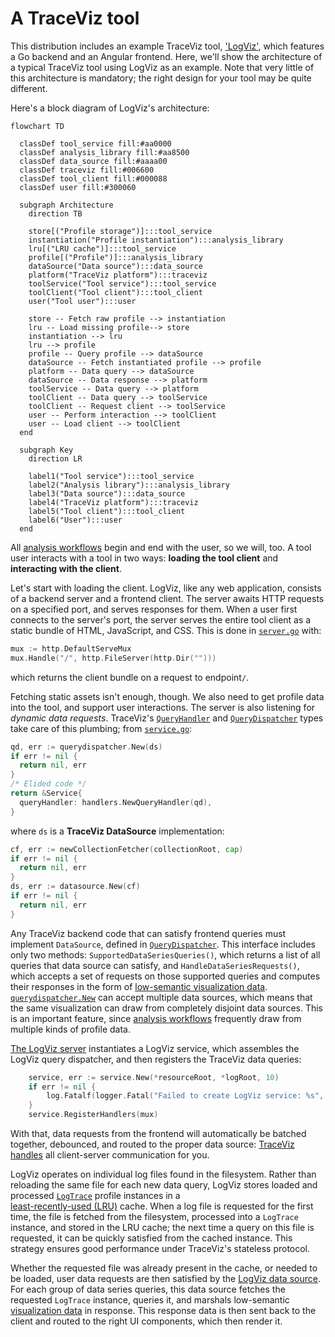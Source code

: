 #  A TraceViz tool

This distribution includes an example TraceViz tool, ['LogViz'](../logviz/),
which features a Go backend and an Angular frontend.  Here, we'll show the
architecture of a typical TraceViz tool using LogViz as an example.  Note that
very little of this architecture is mandatory; the right design for your tool
may be quite different.

Here's a block diagram of LogViz's architecture:

```mermaid
flowchart TD

  classDef tool_service fill:#aa0000
  classDef analysis_library fill:#aa8500
  classDef data_source fill:#aaaa00
  classDef traceviz fill:#006600
  classDef tool_client fill:#000088
  classDef user fill:#300060

  subgraph Architecture
    direction TB

    store[("Profile storage")]:::tool_service
    instantiation("Profile instantiation"):::analysis_library
    lru[("LRU cache")]:::tool_service
    profile[("Profile")]:::analysis_library
    dataSource("Data source"):::data_source
    platform("TraceViz platform"):::traceviz
    toolService("Tool service"):::tool_service
    toolClient("Tool client"):::tool_client
    user("Tool user"):::user

    store -- Fetch raw profile --> instantiation
    lru -- Load missing profile--> store
    instantiation --> lru
    lru --> profile
    profile -- Query profile --> dataSource
    dataSource -- Fetch instantiated profile --> profile
    platform -- Data query --> dataSource
    dataSource -- Data response --> platform
    toolService -- Data query --> platform
    toolClient -- Data query --> toolService
    toolClient -- Request client --> toolService
    user -- Perform interaction --> toolClient
    user -- Load client --> toolClient
  end

  subgraph Key
    direction LR

    label1("Tool service"):::tool_service
    label2("Analysis library"):::analysis_library
    label3("Data source"):::data_source
    label4("TraceViz platform"):::traceviz 
    label5("Tool client"):::tool_client
    label6("User"):::user
  end
```

All [analysis workflows](./why_traceviz.md#analysis-workflows) begin and end
with the user, so we will, too.  A tool user interacts with a tool in two ways:
**loading the tool client** and **interacting with the client**.

Let's start with loading the client.  LogViz, like any web application, consists
of a backend server and a frontend client.  The server awaits HTTP requests on a
specified port, and serves responses for them.  When a user first connects to
the server's port, the server serves the entire tool client as a static bundle
of HTML, JavaScript, and CSS.  This is done in
[`server.go`](../logviz/server/server.go) with:

```go
mux := http.DefaultServeMux
mux.Handle("/", http.FileServer(http.Dir("")))
```

which returns the client bundle on a request to endpoint`/`.

Fetching static assets isn't enough, though.  We also need to get profile data
into the tool, and support user interactions.  The server is also listening for
*dynamic data requests*.  TraceViz's [`QueryHandler`](../server/go/handlers/query_handler.go)
and [`QueryDispatcher`](../server/go/query_dispatcher/) types take care of this
plumbing; from [`service.go`](../logviz/service/service.go):

```go
qd, err := querydispatcher.New(ds)
if err != nil {
  return nil, err
}
/* Elided code */
return &Service{
  queryHandler: handlers.NewQueryHandler(qd),
}
```

where `ds` is a **TraceViz DataSource** implementation:

```go
cf, err := newCollectionFetcher(collectionRoot, cap)
if err != nil {
  return nil, err
}
ds, err := datasource.New(cf)
if err != nil {
  return nil, err
}
```

Any TraceViz backend code that can satisfy frontend queries must implement
`DataSource`, defined in [`QueryDispatcher`](../server/go/query_dispatcher/).
This interface includes only two methods: `SupportedDataSeriesQueries()`, which
returns a list of all queries that data source can satisfy, and
`HandleDataSeriesRequests()`, which accepts a set of requests on those supported
queries and computes their responses in the form of
[low-semantic visualization data](./why_traceviz.md#high-semantic-and-low-semantic-data).
[`querydispatcher.New`](../server/go/query_dispatcher/) can accept multiple data
sources, which means that the same visualization can draw from completely
disjoint data sources.  This is an important feature, since
[analysis workflows](./why_traceviz.md#analysis-workflows) frequently draw from
multiple kinds of profile data.

[The LogViz server](../logviz/server/server.go) instantiates a LogViz service,
which assembles the LogViz query dispatcher, and then registers the TraceViz
data queries:

```go
	service, err := service.New(*resourceRoot, *logRoot, 10)
	if err != nil {
		log.Fatalf(logger.Fatal("Failed to create LogViz service: %s", err))
	}
	service.RegisterHandlers(mux)
```

With that, data requests from the frontend will automatically be batched
together, debounced, and routed to the proper data source:
[TraceViz handles](./data_model.md) all client-server communication for you.  

LogViz operates on individual log files found in the filesystem.  Rather than
reloading the same file for each new data query, LogViz stores loaded and
processed [`LogTrace`](../logviz/analysis/log_trace/log_trace.go) profile
instances in a  
[least-recently-used (LRU)](https://en.wikipedia.org/wiki/Cache_replacement_policies#Least_recently_used_(LRU))
cache.  When a log file is requested for the first time, the file is fetched
from the filesystem, processed into a `LogTrace` instance, and stored in the
LRU cache; the next time a query on this file is requested, it can be quickly
satisfied from the cached instance.  This strategy ensures good performance
under TraceViz's stateless protocol.

Whether the requested file was already present in the cache, or needed to be
loaded, user data requests are then satisfied by the
[LogViz data source](../logviz/data_source/data_source.go).  For each group of
data series queries, this data source fetches the requested `LogTrace`
instance, queries it, and marshals low-semantic [visualization data](./data_model.md)
in response.  This response data is then sent back to the client and routed to 
the right UI components, which then render it.